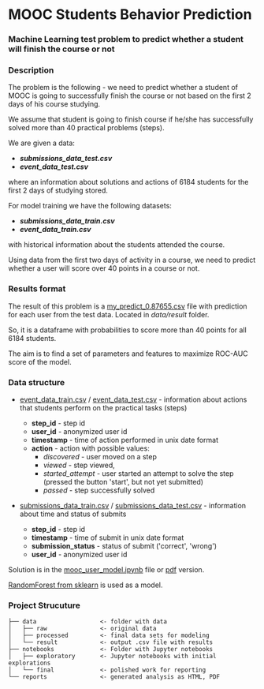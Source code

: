 # MOOC Students Behavior Prediction

### Machine Learning test problem to predict whether a student will finish the course or not


### Description

The problem is the following - we need to predict whether a student of MOOC is going to successfully finish the course or not based on the first 2 days of his course studying.

We assume that student is going to finish course if he/she has successfully solved more than 40 practical problems (steps).

We are given a data:

* ***submissions_data_test.csv***
* ***event_data_test.csv***

where an information about solutions and actions of 6184 students for the first 2 days of studying stored.

For model training we have the following datasets:

* ***submissions_data_train.csv***
* ***event_data_train.csv***

with historical information about the students attended the course.


Using data from the first two days of activity in a course, we need to predict whether a user will score over 40 points in a course or not.

### Results format

The result of this problem is a [my_predict_0.87655.csv](/data/result/my_predict_0.87655.csv) file with prediction for each user from the test data. Located in *data/result* folder.

So, it is a dataframe with probabilities to score more than 40 points for all 6184 students.

The aim is to find a set of parameters and features to maximize ROC-AUC score of the model.



### Data structure

* [event_data_train.csv](/data/raw/event_data_train.zip) / [event_data_test.csv](/data/raw/event_data_test.csv) - information about actions that students perform on the practical tasks (steps)
    * **step_id** - step id
    * **user_id** - anonymized user id
    * **timestamp** - time of action performed in unix date format
    * **action** - action with possible values:
        * _discovered_ - user moved on a step
        * _viewed_ - step viewed,
        * _started_attempt_ - user started an attempt to solve the step (pressed the button 'start', but not yet submitted)
        * _passed_ - step successfully solved

* [submissions_data_train.csv](/data/raw/submissions_data_train.zip) / [submissions_data_test.csv](/data/raw/submissions_data_test.csv) - information about time and status of submits
    * **step_id** - step id
    * **timestamp** - time of submit in unix date format
    * **submission_status** - status of submit ('correct', 'wrong')
    * **user_id** - anonymized user id


Solution is in the [mooc_user_model.ipynb](reports/mooc_users_model.ipynb) file or [pdf](reports/mooc_users_model.pdf) version. 

[RandomForest from sklearn](https://scikit-learn.org/stable/modules/generated/sklearn.ensemble.RandomForestClassifier.html) is used as a model.


### Project Strucuture

```
├── data                  <- folder with data
│   ├── raw               <- original data
│   ├── processed         <- final data sets for modeling
│   └── result            <- output .csv file with results
├── notebooks             <- Folder with Jupyter notebooks
│   ├── exploratory       <- Jupyter notebooks with initial explorations
│   └── final             <- polished work for reporting
└── reports               <- generated analysis as HTML, PDF
```



